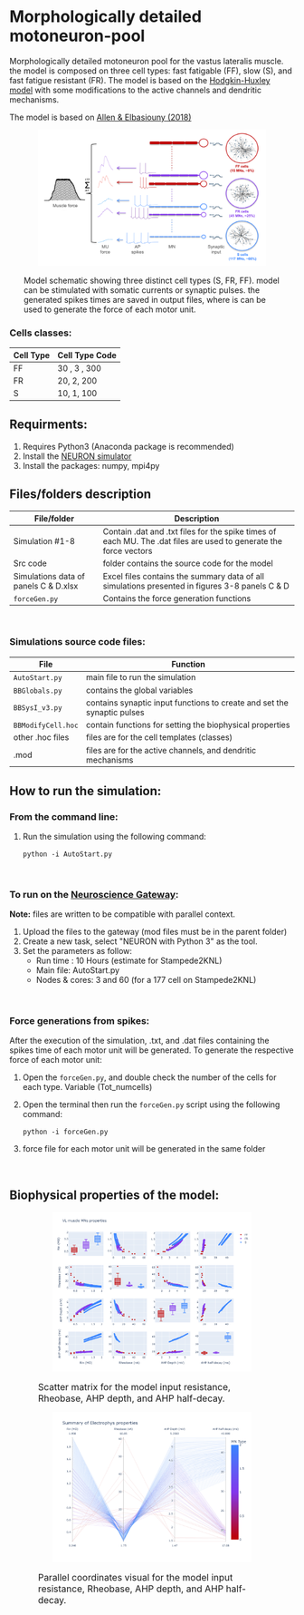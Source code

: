 # Morphologically detailed motoneuron-pool
Morphologically detailed motoneuron pool for the vastus lateralis muscle. the model is composed on three cell types: fast fatigable (FF), slow (S), and fast fatigue resistant (FR). The model is based on the [Hodgkin-Huxley model](https://en.wikipedia.org/wiki/Hodgkin%E2%80%93Huxley_model) with some modifications to the active channels and dendritic mechanisms.

The model is based on [Allen & Elbasiouny (2018)](https://iopscience.iop.org/article/10.1088/1741-2552/aa9db5)

<span style="display: block; margin-left: auto; margin-right: auto; width: 80%;">![Model structure](imgs/Model.png "Model structure")</span>  

<span style="font-size: 14px; display: block; margin-left: auto; margin-right: auto; width: 90%;">Model schematic showing three distinct cell types (S, FR, FF). model can be stimulated with somatic currents or synaptic pulses. the generated spikes times are saved in output files, where is can be used to generate the force of each motor unit.</span>  

### Cells classes:
| Cell Type | Cell Type Code |
| --- | --- |
| FF | 30 , 3 , 300|
| FR | 20, 2, 200 |
| S | 10, 1, 100 |




## Requirments:
1. Requires Python3 (Anaconda package is recommended)
2. Install the [NEURON simulator](https://neuron.yale.edu/neuron/what_is_neuron)
3. Install the packages: numpy, mpi4py

## Files/folders description
| File/folder | Description |
| --- | --- |
| Simulation #1-8 | Contain .dat and .txt files for the spike times of each MU. The .dat files are used to generate the force vectors |
| Src code | folder contains the source code for the model |
| Simulations data of panels C & D.xlsx | Excel files contains the summary data of all simulations presented in figures 3-8 panels C & D |
| `forceGen.py` | Contains the force generation functions |

<br>

### Simulations source code files:
| File | Function |
| --- | --- |
| `AutoStart.py` | main file to run the simulation |
| `BBGlobals.py` | contains the global variables |
| `BBSysI_v3.py` | contains synaptic input functions to create and set the synaptic pulses |
| `BBModifyCell.hoc` | contain functions for setting the biophysical properties |
| other .hoc files | files are for the cell templates (classes) |
| .mod | files are for the active channels, and dendritic mechanisms|


## How to run the simulation:
### From the command line:
1. Run the simulation using the following command:
          
     ```shell
     python -i AutoStart.py
     ```

<br>

### To run on the [Neuroscience Gateway](https://www.nsgportal.org/):
**Note:** files are written to be compatible with parallel context.
1. Upload the files to the gateway (mod files must be in the parent folder)
2. Create a new task, select "NEURON with Python 3" as the tool.
3. Set the parameters as follow:
     - Run time : 10 Hours (estimate for Stampede2KNL)
     - Main file: AutoStart.py
     - Nodes & cores: 3 and 60 (for a 177 cell on Stampede2KNL)

<br>

### Force generations from spikes:
After the execution of the simulation, .txt, and  .dat files containing the spikes time of each motor unit will be generated. To generate the respective force of each motor unit:
1. Open the `forceGen.py`, and double check the number of the cells for each type. Variable (Tot_numcells) 
2. Open the terminal then run the `forceGen.py` script using the following command:
          
      ```shell
      python -i forceGen.py
      ```
3. force file for each motor unit will be generated in the same folder
<br>







## Biophysical properties of the model:
<span style="display: block; margin-left: auto; margin-right: auto; width: 70%;">![Scatter matrix for the model input resistance, Rheobase, AHP depth, and AHP half-decay](imgs/Model-properties-scatter-matrix-Rin.png "Summary Scatter matrix")</span>  

<span style="font-size: 16px; display: block; margin-left: auto; margin-right: auto; width: 80%;">Scatter matrix for the model input resistance, Rheobase, AHP depth, and AHP half-decay.</span>  


<span style="display: block; margin-left: auto; margin-right: auto; width: 70%;">![Summary of the model properties in parallel coordinates](imgs/Model-properties-Rin-PC.png "Summary Scatter matrix")</span> 

<span style="font-size: 16px; display: block; margin-left: auto; margin-right: auto; width: 80%;">Parallel coordinates visual for the model input resistance, Rheobase, AHP depth, and AHP half-decay.</span> 


<!-- ## Published article
* [JNP Article](https://journals.physiology.org/doi/full/10.1152/jn.00543.2020)

[![DOI](https://zenodo.org/badge/293670752.svg)](https://zenodo.org/badge/latestdoi/293670752) -->